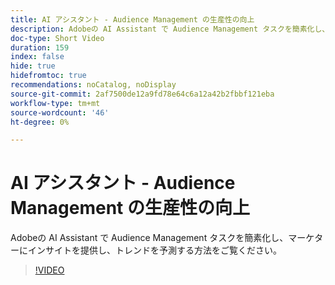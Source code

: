 ```yaml
---
title: AI アシスタント - Audience Management の生産性の向上
description: Adobeの AI Assistant で Audience Management タスクを簡素化し、マーケターにインサイトを提供し、トレンドを予測する方法をご覧ください。
doc-type: Short Video
duration: 159
index: false
hide: true
hidefromtoc: true
recommendations: noCatalog, noDisplay
source-git-commit: 2af7500de12a9fd78e64c6a12a42b2fbbf121eba
workflow-type: tm+mt
source-wordcount: '46'
ht-degree: 0%

---
```



# AI アシスタント - Audience Management の生産性の向上

Adobeの AI Assistant で Audience Management タスクを簡素化し、マーケターにインサイトを提供し、トレンドを予測する方法をご覧ください。

<!-- 82_OS512_3442427_158_ai-assistant-boosting-productivity-in-audience-management -->
>[!VIDEO](https://video.tv.adobe.com/v/3458182/?learn=on&enablevpops=true)
